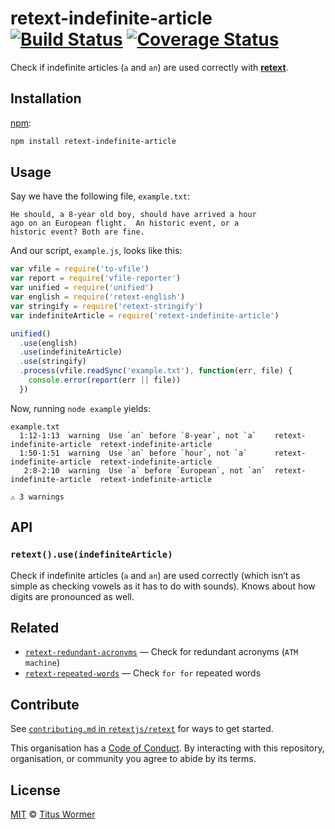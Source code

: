 # retext-indefinite-article [![Build Status][travis-badge]][travis] [![Coverage Status][codecov-badge]][codecov]

Check if indefinite articles (`a` and `an`) are used correctly with
[**retext**][retext].

## Installation

[npm][npm-install]:

```bash
npm install retext-indefinite-article
```

## Usage

Say we have the following file, `example.txt`:

```text
He should, a 8-year old boy, should have arrived a hour
ago on an European flight.  An historic event, or a
historic event? Both are fine.
```

And our script, `example.js`, looks like this:

```javascript
var vfile = require('to-vfile')
var report = require('vfile-reporter')
var unified = require('unified')
var english = require('retext-english')
var stringify = require('retext-stringify')
var indefiniteArticle = require('retext-indefinite-article')

unified()
  .use(english)
  .use(indefiniteArticle)
  .use(stringify)
  .process(vfile.readSync('example.txt'), function(err, file) {
    console.error(report(err || file))
  })
```

Now, running `node example` yields:

```text
example.txt
  1:12-1:13  warning  Use `an` before `8-year`, not `a`    retext-indefinite-article  retext-indefinite-article
  1:50-1:51  warning  Use `an` before `hour`, not `a`      retext-indefinite-article  retext-indefinite-article
   2:8-2:10  warning  Use `a` before `European`, not `an`  retext-indefinite-article  retext-indefinite-article

⚠ 3 warnings
```

## API

### `retext().use(indefiniteArticle)`

Check if indefinite articles (`a` and `an`) are used correctly (which isn’t
as simple as checking vowels as it has to do with sounds).  Knows about
how digits are pronounced as well.

## Related

*   [`retext-redundant-acronyms`](https://github.com/retextjs/retext-redundant-acronyms)
    — Check for redundant acronyms (`ATM machine`)
*   [`retext-repeated-words`](https://github.com/retextjs/retext-repeated-words)
    — Check `for for` repeated words

## Contribute

See [`contributing.md` in `retextjs/retext`][contributing] for ways to get
started.

This organisation has a [Code of Conduct][coc].  By interacting with this
repository, organisation, or community you agree to abide by its terms.

## License

[MIT][license] © [Titus Wormer][author]

<!-- Definitions -->

[travis-badge]: https://img.shields.io/travis/retextjs/retext-indefinite-article.svg

[travis]: https://travis-ci.org/retextjs/retext-indefinite-article

[codecov-badge]: https://img.shields.io/codecov/c/github/retextjs/retext-indefinite-article.svg

[codecov]: https://codecov.io/github/retextjs/retext-indefinite-article

[npm-install]: https://docs.npmjs.com/cli/install

[license]: LICENSE

[author]: http://wooorm.com

[retext]: https://github.com/retextjs/retext

[contributing]: https://github.com/retextjs/retext/blob/master/contributing.md

[coc]: https://github.com/retextjs/retext/blob/master/code-of-conduct.md
